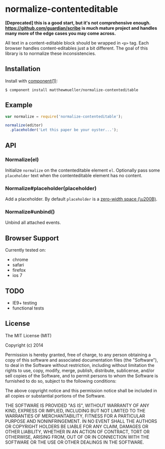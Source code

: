 
# normalize-contenteditable

  **[Deprecated] this is a good start, but it's not comprehensive enough. https://github.com/guardian/scribe is much mature project and handles many more of the edge cases you may come across.**

  All text in a content-editable block should be wrapped in `<p>` tag. Each browser handles content-editables just a bit different. The goal of this library is to normalize these inconsistencies.

## Installation

  Install with [component(1)](http://component.io):

    $ component install matthewmueller/normalize-contenteditable

## Example

```js
var normalize = require('normalize-contenteditable');

normalize(editor)
  .placeholder('Let this paper be your oyster...');
```

## API

### Normalize(el)

Initialize `normalize` on the contenteditable element `el`. Optionally pass some `placeholder` text when the contenteditable element has no content.

### Normalize#placeholder(placeholder)

Add a placeholder. By default `placeholder` is a [zero-width space (\u200B)](http://en.wikipedia.org/wiki/Zero-width_space).

### Normalize#unbind()

Unbind all attached events.

## Browser Support

Currently tested on:

- chrome
- safari
- firefox
- ios 7

## TODO

* IE9+ testing
* functional tests

## License

  The MIT License (MIT)

  Copyright (c) 2014 <copyright holders>

  Permission is hereby granted, free of charge, to any person obtaining a copy
  of this software and associated documentation files (the "Software"), to deal
  in the Software without restriction, including without limitation the rights
  to use, copy, modify, merge, publish, distribute, sublicense, and/or sell
  copies of the Software, and to permit persons to whom the Software is
  furnished to do so, subject to the following conditions:

  The above copyright notice and this permission notice shall be included in
  all copies or substantial portions of the Software.

  THE SOFTWARE IS PROVIDED "AS IS", WITHOUT WARRANTY OF ANY KIND, EXPRESS OR
  IMPLIED, INCLUDING BUT NOT LIMITED TO THE WARRANTIES OF MERCHANTABILITY,
  FITNESS FOR A PARTICULAR PURPOSE AND NONINFRINGEMENT. IN NO EVENT SHALL THE
  AUTHORS OR COPYRIGHT HOLDERS BE LIABLE FOR ANY CLAIM, DAMAGES OR OTHER
  LIABILITY, WHETHER IN AN ACTION OF CONTRACT, TORT OR OTHERWISE, ARISING FROM,
  OUT OF OR IN CONNECTION WITH THE SOFTWARE OR THE USE OR OTHER DEALINGS IN
  THE SOFTWARE.
